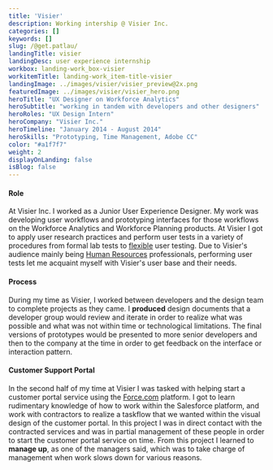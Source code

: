 ```yaml
---
title: 'Visier'
description: Working intership @ Visier Inc.
categories: []
keywords: []
slug: /@get.patlau/
landingTitle: visier
landingDesc: user experience internship
workbox: landing-work_box-visier
workitemTitle: landing-work_item-title-visier
landingImage: ../images/visier/visier_preview@2x.png
featuredImage: ../images/visier/visier_hero.png
heroTitle: "UX Designer on Workforce Analytics"
heroSubtitle: "working in tandem with developers and other designers"
heroRoles: "UX Design Intern"
heroCompany: "Visier Inc."
heroTimeline: "January 2014 - August 2014"
heroSkills: "Prototyping, Time Management, Adobe CC"
color: "#a1f7f7"
weight: 2
displayOnLanding: false
isBlog: false
---
```

#### Role

At Visier Inc. I worked as a Junior User Experience Designer. My work was developing user workflows and prototyping interfaces for those workflows on the Workforce Analytics and Workforce Planning products. At Visier I got to apply user research practices and perform user tests in a variety of procedures from formal lab tests to [flexible](https://www.nngroup.com/articles/flexible-usability-testing/ "flexible") user testing. Due to Visier's audience mainly being [Human Resources](http://www.visier.com/customer-success/customers/ "Human Resources") professionals, performing user tests let me acquaint myself with Visier's user base and their needs.

#### Process

During my time as Visier, I worked between developers and the design team to complete projects as they came. I **produced** design documents that a developer group would review and iterate in order to realize what was possible and what was not within time or technological limitations. The final versions of prototypes would be presented to more senior developers and then to the company at the time in order to get feedback on the interface or interaction pattern.

#### Customer Support Portal

In the second half of my time at Visier I was tasked with helping start a customer portal service using the [Force.com](http://www.salesforce.com/ "Force.com") platform. I got to learn rudimentary knowledge of how to work within the Salesforce platform, and work with contractors to realize a taskflow that we wanted within the visual design of the customer portal. In this project I was in direct contact with the contracted services and was in partial management of these people in order to start the customer portal service on time. From this project I learned to **manage up**, as one of the managers said, which was to take charge of management when work slows down for various reasons.
